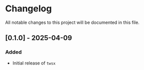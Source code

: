 # Changelog

All notable changes to this project will be documented in this file.

## [0.1.0] - 2025-04-09
### Added
- Initial release of `twsx`
